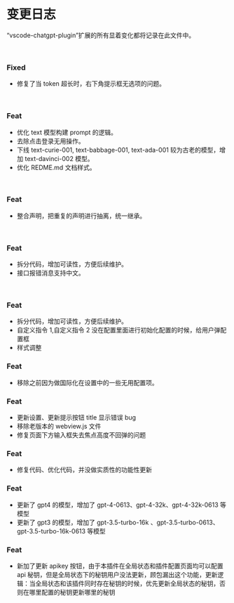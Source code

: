 # 变更日志

“vscode-chatgpt-plugin”扩展的所有显着变化都将记录在此文件中。

<br/>

### Fixed

- 修复了当 token 超长时，右下角提示框无选项的问题。

<br/>

### Feat

- 优化 text 模型构建 prompt 的逻辑。
- 去除点击登录无用操作。
- 下线 text-curie-001, text-babbage-001, text-ada-001 较为古老的模型，增加 text-davinci-002 模型。
- 优化 REDME.md 文档样式。

<br/>

### Feat

- 整合声明，把重复的声明进行抽离，统一继承。

<br/>

### Feat

- 拆分代码，增加可读性，方便后续维护。
- 接口报错消息支持中文。

<br/>

### Feat

- 拆分代码，增加可读性，方便后续维护。
- 自定义指令 1,自定义指令 2 没在配置里面进行初始化配置的时候，给用户弹配置框
- 样式调整

### Feat

- 移除之前因为做国际化在设置中的一些无用配置项。

### Feat

- 更新设置、更新提示按钮 title 显示错误 bug
- 移除老版本的 webview.js 文件
- 修复页面下方输入框失去焦点高度不回弹的问题

### Feat

- 修复代码、优化代码，并没做实质性的功能性更新

### Feat

- 更新了 gpt4 的模型，增加了 gpt-4-0613、gpt-4-32k、gpt-4-32k-0613 等模型
- 更新了 gpt3 的模型，增加了 gpt-3.5-turbo-16k 、gpt-3.5-turbo-0613、gpt-3.5-turbo-16k-0613 等模型

### Feat

- 新加了更新 apikey 按钮，由于本插件在全局状态和插件配置页面均可以配置 api 秘钥，但是全局状态下的秘钥用户没法更新，顾包漏出这个功能，更新逻辑：当全局状态和该插件同时存在秘钥的时候，优先更新全局状态的秘钥，否则在哪里配置的秘钥更新哪里的秘钥
